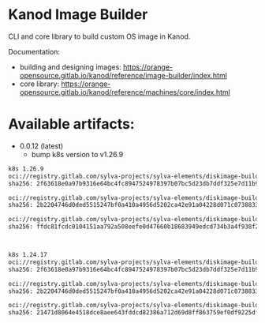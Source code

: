 # Kanod Image Builder

CLI and core library to build custom OS image in Kanod.

Documentation: 

* building and designing images: https://orange-opensource.gitlab.io/kanod/reference/image-builder/index.html
* core library: https://orange-opensource.gitlab.io/kanod/reference/machines/core/index.html


# Available artifacts:

* 0.0.12 (latest)
  * bump k8s version to v1.26.9

```bash
k8s 1.26.9
oci://registry.gitlab.com/sylva-projects/sylva-elements/diskimage-builder/ubuntu-jammy-plain-kubeadm-1.26.9:0.0.12
sha256: 2f63618e0a97b9316e64bc4fc8947524978397b07bc5d23db7ddf325e7d11b9e

oci://registry.gitlab.com/sylva-projects/sylva-elements/diskimage-builder/ubuntu-jammy-hardened-rke2-1.26.9:0.0.12
sha256: 2b2204746d0ded5515247bf0a410a4956d5202ca42e91a04228d071c07388337

oci://registry.gitlab.com/sylva-projects/sylva-elements/diskimage-builder/ubuntu-jammy-plain-rke2-1.26.9:0.0.12
sha256: ffdc81fcdc0104151aa792a508eefe0d47660b18683949edcd734b3a4f938f20



k8s 1.24.17
oci://registry.gitlab.com/sylva-projects/sylva-elements/diskimage-builder/ubuntu-jammy-plain-kubeadm-1.26.9:0.0.12
sha256: 2f63618e0a97b9316e64bc4fc8947524978397b07bc5d23db7ddf325e7d11b9e

oci://registry.gitlab.com/sylva-projects/sylva-elements/diskimage-builder/ubuntu-jammy-hardened-rke2-1.26.9:0.0.12
sha256: 2b2204746d0ded5515247bf0a410a4956d5202ca42e91a04228d071c07388337

oci://registry.gitlab.com/sylva-projects/sylva-elements/diskimage-builder/ubuntu-jammy-plain-rke2-1.24.17:0.0.12
sha256: 21471d8064e4518dce8aee643fddcd82386a712d69d8ff863759ef0df9225df0
```
